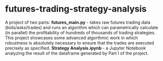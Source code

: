 # futures-trading-strategy-analysis

A project of two parts: 
**futures_main.py** - takes raw futures trading data (bids/asks/trades) and runs an algorithm which can parametrically calculate (in parallel) the profitability of hundreds of thousands of trading strategies. This project showcases some advanced algorthmic work in which robustness is absolutely necessary to ensure that the trades are executed precisely as specified.
**Strategy Analysis.ipynb** - a Jupyter Notebook analyzing the result of the dataframe generated by Part I of the project.
